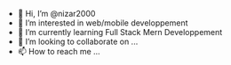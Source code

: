 - 👋 Hi, I’m @nizar2000
- 👀 I’m interested in web/mobile developpement
- 🌱 I’m currently learning Full Stack Mern Developpement
- 💞️ I’m looking to collaborate on ...
- 📫 How to reach me ...

<!---
nizar2000/nizar2000 is a ✨ special ✨ repository because its `README.md` (this file) appears on your GitHub profile.
You can click the Preview link to take a look at your changes.
--->
